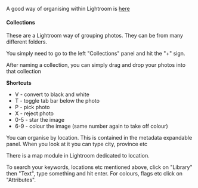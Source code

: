 A good way of organising within Lightroom is [here](https://www.youtube.com/watch?v=hmTr5V-DBoE)

#### Collections
These are a Lightroom way of grouping photos. They can be from many different folders.

You simply need to go to the left "Collections" panel and hit the "+" sign.

After naming a collection, you can simply drag and drop your photos into that collection


**Shortcuts**
- V - convert to black and white
- T - toggle tab bar below the photo
- P - pick photo
- X - reject photo
- 0-5 - star the image
- 6-9 - colour the image (same number again to take off colour)

You can organise by location. This is contained in the metadata expandable panel. When you look at it you can type city, province etc

There is a map module in Lightroom dedicated to location.

To search your keywords, locations etc mentioned above, click on "Library" then "Text", type something and hit enter. For colours, flags etc click on "Attributes".